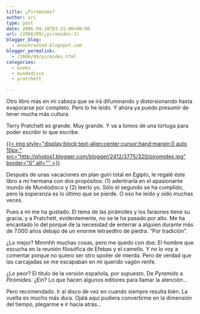```yaml
---
title: ¿Pirómides?
author: uri
type: post
date: 2006-09-20T03:31:00+00:00
url: /2006/09/¿piromides-2/
blogger_blog:
  - enochrooted.blogspot.com
blogger_permalink:
  - /2006/09/pirmides.html
categories:
  - books
  - mundodisco
  - pratchett

---
```

Otro libro más en mi cabeza que se irá difuminando y distorsionando hasta evaporarse por completo. Pero lo he leído. Y ahora ya puedo presumir de tener mucha más cultura.

Terry Pratchett es grande. Muy grande. Y va a lomos de una tortuga para poder escribir lo que escribe.

[{{< img style="display:block;text-align:center;cursor:hand;margin:0 auto 10px;" src="http://photos1.blogger.com/blogger/2412/3775/320/piromides.jpg" border="0" alt="" >}}][1]

Después de unas vacaciones en plan guiri total en Egipto, le regalé éste libro a mi hermana con dos propósitos: (1) adentrarla en el apasionante mundo de Mundodisco y (2) leerlo yo. Sólo el segundo se ha cumplido, pero la esperanza es lo último que se pierde. O eso he leído y oído muchas veces.

Pues a mi me ha gustado. El tema de las pirámides y los faraones tiene su gracia, y a Pratchett, evidentemente, no se le ha pasado por alto. Me ha encantado lo del porqué de la necesidad de enterrar a alguien durante más de 7.000 años debajo de un enorme tetraedtro de piedra. &#8220;Por tradición&#8221;.

¿Lo mejor? Mmmhh muchas cosas, pero me quedo con dos: El hombre que escucha en la reunión filosófica de Efebas y el camello. Y no lo voy a comentar porque no quiero ser otro spoiler de mierda. Pero de verdad que las carcajadas se me escapaban en mi querido vagón renfe.

¿Lo peor? El título de la versión española, por supuesto. De <span style="font-style:italic;">Pyramids</span> a <span style="font-style:italic;">Pirómides</span>. ¿Ein? Lo que hacen algunos editores para llamar la atención&#8230;

Pero recomendado. Ir al disco de vez en cuando siempre resulta bién. La vuelta es mucho más dura. Ojalá aquí pudiera convertirme en la dimensión del tiempo, plegarme e ir hacia atrás&#8230;

 [1]: http://photos1.blogger.com/blogger/2412/3775/1600/piromides.jpg